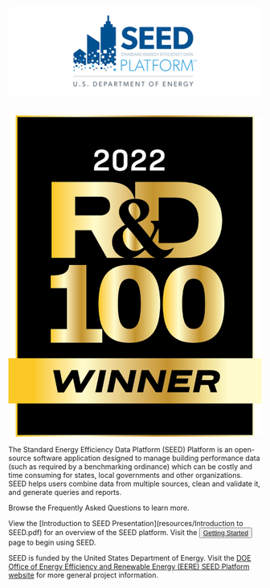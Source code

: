 <h1 style="max-height:5px;"></h1>
<div class="row">
	<div class="column85">
		<img src="images/DOE-SEED-Logo_v7.png" alt= "SEED Logo">
	</div>
	<div class="column15">
		<a href="https://www.rdworldonline.com/rd-100-2022-winner/the-seed-platform-decarbonizing-cities-through-robust-data-management/" target="_blank" style="padding-top:2.5em;"><img src="images/rd100-winner.png" alt="2022 R&D 100 Winner Logo" style="padding-top:2.5em;" ></a>
	</div>
</div>

The Standard Energy Efficiency Data Platform (SEED) Platform is an open-source software application designed to manage building performance data (such as required by a benchmarking ordinance) which can be costly and time consuming for states, local governments and other organizations. SEED helps users combine data from multiple sources, clean and validate it, and generate queries and reports. 

Browse the Frequently Asked Questions to learn more.  

View the [Introduction to SEED Presentation](resources/Introduction to SEED.pdf) for an overview of the SEED platform. Visit the <button class="blue"><a class="button" href="getting_started/">Getting Started</a></button> page to begin using SEED. 

SEED is funded by the United States Department of Energy. Visit the [DOE Office of Energy Efficiency and Renewable Energy (EERE) SEED Platform website](http://energy.gov/eere/buildings/standard-energy-efficiency-data-platform) for more general project information. 

</div>